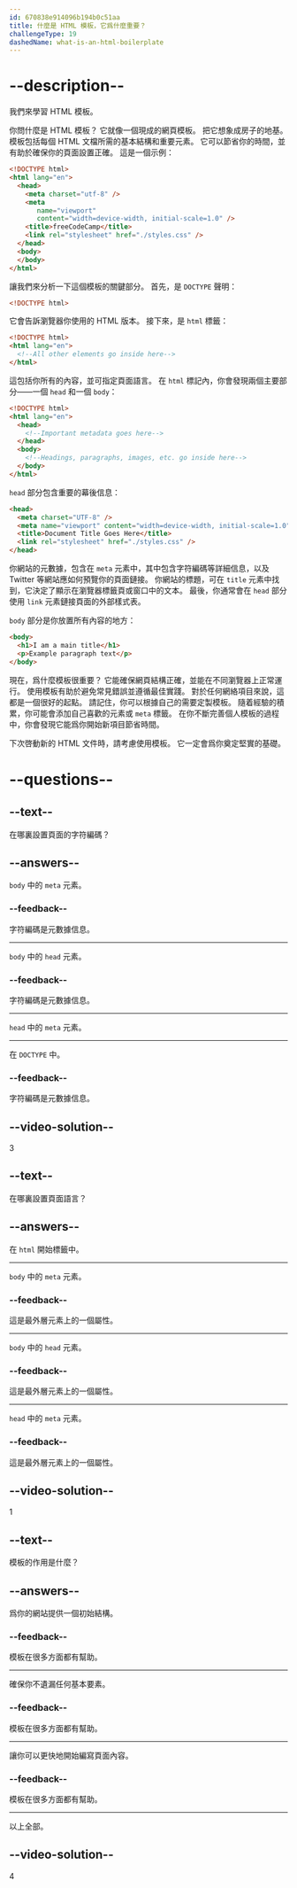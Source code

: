 ```yaml
---
id: 670838e914096b194b0c51aa
title: 什麼是 HTML 模板，它爲什麼重要？
challengeType: 19
dashedName: what-is-an-html-boilerplate
---
```


# --description--

我們來學習 HTML 模板。

你問什麼是 HTML 模板？ 它就像一個現成的網頁模板。 把它想象成房子的地基。 模板包括每個 HTML 文檔所需的基本結構和重要元素。 它可以節省你的時間，並有助於確保你的頁面設置正確。 這是一個示例：

```html
<!DOCTYPE html>
<html lang="en">
  <head>
    <meta charset="utf-8" />
    <meta
       name="viewport"
       content="width=device-width, initial-scale=1.0" />
    <title>freeCodeCamp</title>
    <link rel="stylesheet" href="./styles.css" />
  </head>
  <body>
  </body>
</html>
```

讓我們來分析一下這個模板的關鍵部分。 首先，是 `DOCTYPE` 聲明：

```html
<!DOCTYPE html>
```

它會告訴瀏覽器你使用的 HTML 版本。 接下來，是 `html` 標籤：

```html
<!DOCTYPE html>
<html lang="en">
  <!--All other elements go inside here-->
</html>
```

這包括你所有的內容，並可指定頁面語言。 在 `html` 標記內，你會發現兩個主要部分——一個 `head` 和一個 `body`：

```html
<!DOCTYPE html>
<html lang="en">
  <head>
    <!--Important metadata goes here-->
  </head>
  <body>
    <!--Headings, paragraphs, images, etc. go inside here-->
  </body>
</html>
```

`head` 部分包含重要的幕後信息：

```html
<head>
  <meta charset="UTF-8" />
  <meta name="viewport" content="width=device-width, initial-scale=1.0" />
  <title>Document Title Goes Here</title>
  <link rel="stylesheet" href="./styles.css" />
</head>
```

你網站的元數據，包含在 `meta` 元素中，其中包含字符編碼等詳細信息，以及 Twitter 等網站應如何預覽你的頁面鏈接。 你網站的標題，可在 `title` 元素中找到，它決定了顯示在瀏覽器標籤頁或窗口中的文本。 最後，你通常會在 `head` 部分使用 `link` 元素鏈接頁面的外部樣式表。

`body` 部分是你放置所有內容的地方：

```html
<body>
  <h1>I am a main title</h1>
  <p>Example paragraph text</p>
</body>
```

現在，爲什麼模板很重要？ 它能確保網頁結構正確，並能在不同瀏覽器上正常運行。 使用模板有助於避免常見錯誤並遵循最佳實踐。 對於任何網絡項目來說，這都是一個很好的起點。 請記住，你可以根據自己的需要定製模板。 隨着經驗的積累，你可能會添加自己喜歡的元素或 `meta` 標籤。 在你不斷完善個人模板的過程中，你會發現它能爲你開始新項目節省時間。

下次啓動新的 HTML 文件時，請考慮使用模板。 它一定會爲你奠定堅實的基礎。

# --questions--

## --text--

在哪裏設置頁面的字符編碼？

## --answers--

`body` 中的 `meta` 元素。

### --feedback--

字符編碼是元數據信息。

---

`body` 中的 `head` 元素。

### --feedback--

字符編碼是元數據信息。

---

`head` 中的 `meta` 元素。

---

在 `DOCTYPE` 中。

### --feedback--

字符編碼是元數據信息。

## --video-solution--

3

## --text--

在哪裏設置頁面語言？

## --answers--

在 `html` 開始標籤中。

---

`body` 中的 `meta` 元素。

### --feedback--

這是最外層元素上的一個屬性。

---

`body` 中的 `head` 元素。

### --feedback--

這是最外層元素上的一個屬性。

---

`head` 中的 `meta` 元素。

### --feedback--

這是最外層元素上的一個屬性。

## --video-solution--

1

## --text--

模板的作用是什麼？

## --answers--

爲你的網站提供一個初始結構。

### --feedback--

模板在很多方面都有幫助。

---

確保你不遺漏任何基本要素。

### --feedback--

模板在很多方面都有幫助。

---

讓你可以更快地開始編寫頁面內容。

### --feedback--

模板在很多方面都有幫助。

---

以上全部。

## --video-solution--

4
